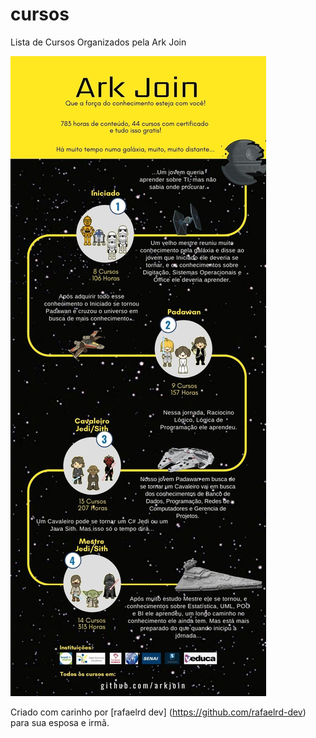 # cursos
Lista de Cursos Organizados pela Ark Join


![GitHub Logo](/imagens/Infografico.jpg)

Criado com carinho por [rafaelrd dev] (https://github.com/rafaelrd-dev) para sua esposa e irmã. 
